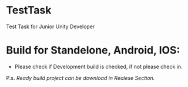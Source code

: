 # TestTask
Test Task for Junior Unity Developer

# Build for Standelone, Android, IOS:

- Please check if Development build is checked, if not please check in.

P.s. *Ready build project can be download in Realese Section.*
